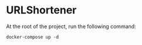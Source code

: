 # URLShortener

At the root of the project, run the following command:
```
docker-compose up -d
```
